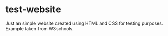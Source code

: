 # test-website
Just an simple website created using HTML and CSS for testing purposes.
Example taken from W3schools.
